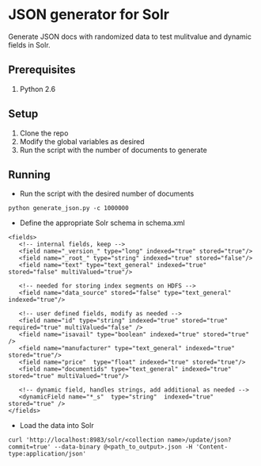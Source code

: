 JSON generator for Solr
============
Generate JSON docs with randomized data to test mulitvalue and dynamic fields in Solr.

Prerequisites
-------------
1. Python 2.6


Setup
-----
1. Clone the repo
2. Modify the global variables as desired
3. Run the script with the number of documents to generate


Running
-------
* Run the script with the desired number of documents
```
python generate_json.py -c 1000000
```

* Define the appropriate Solr schema in schema.xml
```
<fields>
   <!-- internal fields, keep --> 
   <field name="_version_" type="long" indexed="true" stored="true"/>
   <field name="_root_" type="string" indexed="true" stored="false"/>
   <field name="text" type="text_general" indexed="true" stored="false" multiValued="true"/>

   <!-- needed for storing index segments on HDFS -->
   <field name="data_source" stored="false" type="text_general" indexed="true"/>

   <!-- user defined fields, modify as needed -->
   <field name="id" type="string" indexed="true" stored="true" required="true" multiValued="false" />
   <field name="isavail" type="boolean" indexed="true" stored="true" />
   <field name="manufacturer" type="text_general" indexed="true" stored="true"/>
   <field name="price"  type="float" indexed="true" stored="true"/>
   <field name="documentids" type="text_general" indexed="true" stored="true" multiValued="true"/>

   <!-- dynamic field, handles strings, add additional as needed -->
   <dynamicField name="*_s"  type="string"  indexed="true"  stored="true" />
</fields>
```

* Load the data into Solr
```
curl 'http://localhost:8983/solr/<collection name>/update/json?commit=true' --data-binary @<path_to_output>.json -H 'Content-type:application/json'
```
